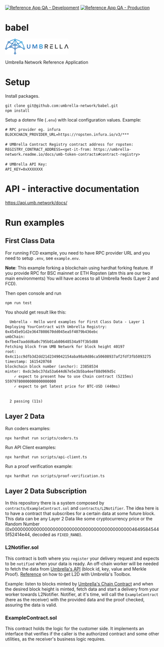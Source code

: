 [![Reference App QA - Development](https://github.com/umbrella-network/babel/actions/workflows/pipeline.develop.yml/badge.svg?branch=develop)](https://github.com/umbrella-network/babel/actions/workflows/pipeline.develop.yml)
[![Reference App QA - Production](https://github.com/umbrella-network/babel/actions/workflows/pipeline.yml/badge.svg?branch=main)](https://github.com/umbrella-network/babel/actions/workflows/pipeline.yml)
# babel

![Umbrella network - logo](./assets/umb.network-logo.png)

Umbrella Network Reference Application


# Setup

Install packages.

```shell
git clone git@github.com:umbrella-network/babel.git
npm install
```

Setup a dotenv file (`.env`) with local configuration values. Example:

```
# RPC provider eg. infura
BLOCKCHAIN_PROVIDER_URL=https://ropsten.infura.io/v3/***

# UMBrella Contract Registry contract address for ropsten:
REGISTRY_CONTRACT_ADDRESS=<get-it-from: https://umbrella-network.readme.io/docs/umb-token-contracts#contract-registry>

# UMBrella API Key:
API_KEY=0xXXXXXXX
```

# API - interactive documentation

https://api.umb.network/docs/

# Run examples

## First Class Data

For running FCD example, you need to have RPC provider URL
and you need to setup `.env`, see `example.env`.

**Note**: This example forking a blockchain using hardhat forking feature.
If you provide RPC for BSC mainnet or ETH Ropsten (atm this are our two main environments)
You will have access to all Umbrella feeds (Layer 2 and FCD). 

Then open console and run

```shell
npm run test
```

You should get result like this:

```shell
  Umbrella - Hello word examples for First Class Data - Layer 1
Deploying YourContract with Umbrella Registry: 0x4545e91d2e3647808670dd045ea5f4079b436ebc
umbChain:
0xfbe47aaddd6a0c795b01ab80648534a97f3b5d88
Fetching block from UMB Network for block height 40197
root:
0x4c11cc9dfb3d2dd21d2349042154aba98a9d86ca50608937af2fdf3fb5093275
timestamp: 1615420768
blockchain block number (anchor): 23858534
minter: 0xdc3ebc37da53a644d67e5e3b5ba4eef88d969d5c
    ✓ expect to present how to use Chain contract (5215ms)
55979780000000000000000
    ✓ expect to get latest price for BTC-USD (440ms)


  2 passing (11s)
```
## Layer 2 Data

Run coders examples:

```shell script
npx hardhat run scripts/coders.ts
```

Run API Client examples:

```shell script
npx hardhat run scripts/api-client.ts
```

Run a proof verification example:

```shell script
npx hardhat run scripts/proof-verification.ts
```

## Layer 2 Data Subscription

In this repository there is a system composed by `contracts/ExampleContract.sol` and `contracts/L2Notifier`. The idea here is to have a contract that subscribes for a certain data at some future block. This data can be any Layer 2 Data like some cryptocurrency price or the Random Number (0x0000000000000000000000000000000000000000000046495845445f52414e44, decoded as `FIXED_RAND`).

### L2Notifier.sol

This contract is both where you `register` your delivery request and expects to be `notified` when your data is ready. An off-chain worker will be needed to fetch the data from [Umbrella's API](https://umbrella-network.readme.io/docs) (block id, key, value and Merkle Proof). [Reference](https://github.com/umbrella-network/canvas#apiclientgetproofs) on how to get L2D with Umbrella's Toolbox.

Example: listen to blocks minted by [Umbrella's Chain Contract](https://umbrella-network.readme.io/docs/umb-token-contracts) and when the desired block height is minted, fetch data and start a delivery from your worker towards L2Notifier. Notifier, at it's time, will call the `ExampleContract` (here as the receiver) with the provided data and the proof checked, assuring the data is valid. 

### ExampleContract.sol

This contract holds the logic for the customer side. It implements an interface that verifies if the caller is the authorized contract and some other utilities, as the receiver's business logic requires.
